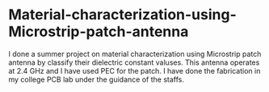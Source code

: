 # Material-characterization-using-Microstrip-patch-antenna
I done a summer project on material characterization using Microstrip patch antenna by classify their dielectric constant valuses.
This antenna operates at 2.4 GHz and I have used PEC for the patch.
I have done the fabrication in my college PCB lab under the guidance of the staffs.
